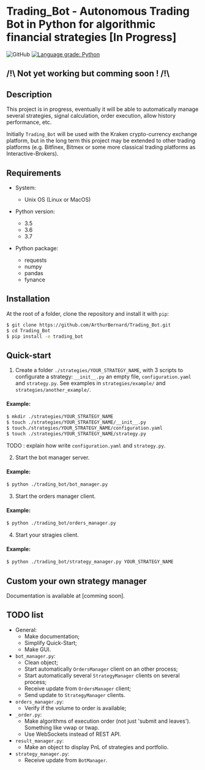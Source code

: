 # Trading_Bot - Autonomous Trading Bot in Python for algorithmic financial strategies [In Progress]

![GitHub](https://img.shields.io/github/license/ArthurBernard/Trading_Bot)
[![Language grade: Python](https://img.shields.io/lgtm/grade/python/g/ArthurBernard/Trading_Bot.svg?logo=lgtm&logoWidth=18)](https://lgtm.com/projects/g/ArthurBernard/Trading_Bot/context:python)

## /!\ Not yet working but comming soon ! /!\

## Description

This project is in progress, eventually it will be able to automatically manage several strategies, signal calculation, order execution, allow history performance, etc.    

Initially `Trading_Bot` will be used with the Kraken crypto-currency exchange platform, but in the long term this project may be extended to other trading platforms (e.g. Bitfinex, Bitmex or some more classical trading platforms as Interactive-Brokers). 

## Requirements

- System:
    - Unix OS (Linux or MacOS)

- Python version:
    - 3.5
    - 3.6
    - 3.7

- Python package:
    - requests
    - numpy
    - pandas
    - fynance

## Installation

At the root of a folder, clone the repository and install it with `pip`:

```bash
$ git clone https://github.com/ArthurBernard/Trading_Bot.git    
$ cd Trading_Bot    
$ pip install -e trading_bot   
```

## Quick-start

1. Create a folder `./strategies/YOUR_STRATEGY_NAME`, with 3 scripts to configurate a strategy: `__init__.py` an empty file, `configuration.yaml` and `strategy.py`. See examples in `strategies/example/` and `strategies/another_example/`.

#### Example:

```bash
$ mkdir ./strategies/YOUR_STRATEGY_NAME   
$ touch ./strategies/YOUR_STRATEGY_NAME/__init__.py   
$ touch./strategies/YOUR_STRATEGY_NAME/configuration.yaml   
$ touch ./strategies/YOUR_STRATEGY_NAME/strategy.py   
```

TODO : explain how write `configuration.yaml` and `strategy.py`.

2. Start the bot manager server.

#### Example:

```bash
$ python ./trading_bot/bot_manager.py
```

3. Start the orders manager client.

#### Example:

```bash
$ python ./trading_bot/orders_manager.py
```

4. Start your stragies client.

#### Example:

```bash
$ python ./trading_bot/strategy_manager.py YOUR_STRATEGY_NAME
```

## Custom your own strategy manager

Documentation is available at [comming soon].

## TODO list

- General: 
    - Make documentation;
    - Simplify Quick-Start;
    - Make GUI.
- `bot_manager.py`:
    - Clean object;
    - Start automatically `OrdersManager` client on an other process;
    - Start automatically several `StrategyManager` clients on several process;
    - Receive update from `OrdersManager` client;
    - Send update to `StrategyManager` clients.
- `orders_manager.py`:
    - Verify if the volume to order is available; 
- `_order.py`:
    - Make algorithms of execution order (not just 'submit and leaves'). Something like vwap or twap.
    - Use WebSockets instead of REST API.
- `result_manager.py`:
    - Make an object to display PnL of strategies and portfolio.
- `strategy_manager.py`:
    - Receive update from `BotManager`.
